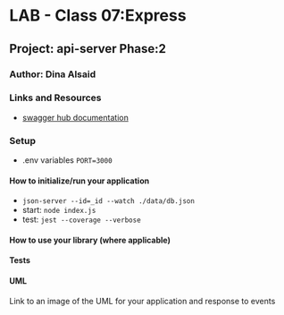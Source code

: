 # LAB - Class 07:Express

## Project: api-server Phase:2

### Author: Dina Alsaid

### Links and Resources

- [swagger hub documentation](https://app.swaggerhub.com/apis/dinaAlsaid/default-title1/0.1)

### Setup

- .env variables
`PORT=3000`

#### How to initialize/run your application

- `json-server --id=_id --watch ./data/db.json`
- start: `node index.js`
- test: `jest --coverage --verbose`

#### How to use your library (where applicable)

#### Tests

#### UML

Link to an image of the UML for your application and response to events